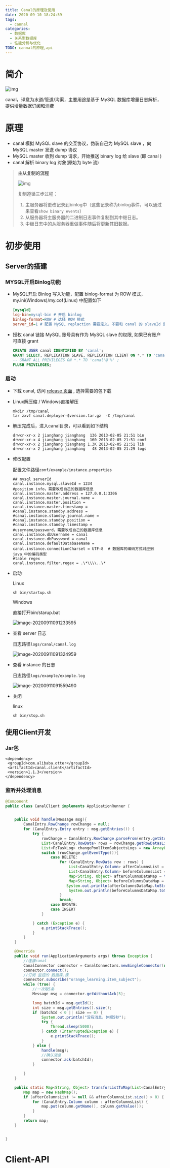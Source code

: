 ```yaml
---
title: Canal的原理及使用
date: 2020-09-10 18:24:59
tags:
  - cannal
categories:
  - 数据库
  - 关系型数据库
  - 性能分析与优化
TODO: cannal的原理,api
---
```


# 简介

![img](\Canal的原理及使用\架构.png)

canal，译意为水道/管道/沟渠，主要用途是基于 MySQL 数据库增量日志解析，提供增量数据订阅和消费



# 原理

- canal 模拟 MySQL slave 的交互协议，伪装自己为 MySQL slave ，向 MySQL master 发送 dump 协议
- MySQL master 收到 dump 请求，开始推送 binary log 给 slave (即 canal )
- canal 解析 binary log 对象(原始为 byte 流)

> **主从复制的流程**
>
> ![img](\Canal的原理及使用\原理.png)
>
> 复制遵循三步过程：
>
> 1. 主服务器将更改记录到binlog中（这些记录称为binlog事件，可以通过来查看`show binary events`）
> 2. 从服务器将主服务器的二进制日志事件复制到其中继日志。
> 3. 中继日志中的从服务器重做事件随后将更新其旧数据。

# 初步使用

## Server的搭建

### MYSQL开启Binlog功能

- MySQL开启 Binlog 写入功能，配置 binlog-format 为 ROW 模式，my.ini(Windows)/my.cof(Linux) 中配置如下

  ```ini
  [mysqld]
  log-bin=mysql-bin # 开启 binlog
  binlog-format=ROW # 选择 ROW 模式
  server_id=1 # 配置 MySQL replaction 需要定义，不要和 canal 的 slaveId 重复
  ```

- 授权 canal 链接 MySQL 账号具有作为 MySQL slave 的权限, 如果已有账户可直接 grant

  ```SQL
  CREATE USER canal IDENTIFIED BY 'canal';  
  GRANT SELECT, REPLICATION SLAVE, REPLICATION CLIENT ON *.* TO 'canal'@'%';
  -- GRANT ALL PRIVILEGES ON *.* TO 'canal'@'%' ;
  FLUSH PRIVILEGES;
  ```

### 启动

- 下载 canal, 访问 [release 页面](https://github.com/alibaba/canal/releases) , 选择需要的包下载

- Linux解压缩 / Windows直接解压

  ```
  mkdir /tmp/canal
  tar zxvf canal.deployer-$version.tar.gz  -C /tmp/canal
  ```

- 解压完成后，进入canal目录，可以看到如下结构

    ```
    drwxr-xr-x 2 jianghang jianghang  136 2013-02-05 21:51 bin
    drwxr-xr-x 4 jianghang jianghang  160 2013-02-05 21:51 conf
    drwxr-xr-x 2 jianghang jianghang 1.3K 2013-02-05 21:51 lib
    drwxr-xr-x 2 jianghang jianghang   48 2013-02-05 21:29 logs
    ```

- 修改配置

  配置文件路径`conf/example/instance.properties`

  ```
  ## mysql serverId
  canal.instance.mysql.slaveId = 1234
  #position info，需要改成自己的数据库信息
  canal.instance.master.address = 127.0.0.1:3306 
  canal.instance.master.journal.name = 
  canal.instance.master.position = 
  canal.instance.master.timestamp = 
  #canal.instance.standby.address = 
  #canal.instance.standby.journal.name =
  #canal.instance.standby.position = 
  #canal.instance.standby.timestamp = 
  #username/password，需要改成自己的数据库信息
  canal.instance.dbUsername = canal  
  canal.instance.dbPassword = canal
  canal.instance.defaultDatabaseName =
  canal.instance.connectionCharset = UTF-8  # 数据库的编码方式对应到 java 中的编码类型
  #table regex
  canal.instance.filter.regex = .\*\\\\..\*
  ```

- 启动

  Linux

  ```
  sh bin/startup.sh
  ```

  Windows

  直接打开bin/starup.bat

  ![image-20200911091233595](\Canal的原理及使用\canal服务器启动.png)

- 查看 server 日志

  日志路径`logs/canal/canal.log`
  
  ![image-20200911091324959](\Canal的原理及使用\canal服务器启动后日志.png)

- 查看 instance 的日志

  日志路径`logs/example/example.log`
  
  ![image-20200911091559490](\Canal的原理及使用\example日志.png)

- 关闭

  linux
  
  ```
  sh bin/stop.sh
  ```

## 使用Client开发

### Jar包

```text
<dependency>
 <groupId>com.alibaba.otter</groupId>
 <artifactId>canal.client</artifactId>
 <version>1.1.3</version>
</dependency>
```

### 监听并处理消息

```java
@Component
public class CanalClient implements ApplicationRunner {


    public void handle(Message msg){
        CanalEntry.RowChange rowChange = null;
        for (CanalEntry.Entry entry : msg.getEntries()) {
            try {
                rowChange = CanalEntry.RowChange.parseFrom(entry.getStoreValue());
                List<CanalEntry.RowData> rows = rowChange.getRowDatasList();
                List<FzTaskLog> changePoolItemSubjectsLogs = new ArrayList<>();
                switch (rowChange.getEventType()){
                    case DELETE:
                        for (CanalEntry.RowData row : rows) {
                            List<CanalEntry.Column> afterColumnsList = row.getAfterColumnsList();
                            List<CanalEntry.Column> beforeColumnsList = row.getBeforeColumnsList();
                            Map<String, Object> afterColumnsDataMap = transforListToMap(afterColumnsList);
                            Map<String, Object> beforeColumnsDataMap = transforListToMap(beforeColumnsList);
         				   System.out.println(afterColumnsDataMap.toString())
                            System.out.println(beforeColumnsDataMap.toString())  
                        }
                        break;
                	case UPDATE:
                	case INSERT
                }

            } catch (Exception e) {
                e.printStackTrace();
            }
        }
    }

    @Override
    public void run(ApplicationArguments args) throws Exception {
        //连接canal
        CanalConnector connector = CanalConnectors.newSingleConnector(new InetSocketAddress(AddressUtils.getHostIp(), 11111), "example", "", "");
        connector.connect();
        //订阅 监控的 数据库.表
        connector.subscribe("orange_learning.item_subject");
        while (true) {
            //一次取5条
            Message msg = connector.getWithoutAck(5);

            long batchId = msg.getId();
            int size = msg.getEntries().size();
            if (batchId < 0 || size == 0) {
                System.out.println("没有消息，休眠5秒");
                try {
                    Thread.sleep(5000);
                } catch (InterruptedException e) {
                    e.printStackTrace();
                }
            } else {
                handle(msg);
                //确认消息
                connector.ack(batchId);
            }

        }
    }

    public static Map<String, Object> transforListToMap(List<CanalEntry.Column> afterColumnsList) {
        Map map = new HashMap();
        if (afterColumnsList != null && afterColumnsList.size() > 0) {
            for (CanalEntry.Column column : afterColumnsList) {
                map.put(column.getName(), column.getValue());
            }
        }
        return map;
    }


}
```

# Client-API

